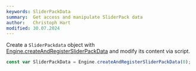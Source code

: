 ```yaml
---
keywords: SliderPackData
summary:  Get access and manipulate SliderPack data
author:   Christoph Hart
modified: 30.07.2024
---
```

  

Create a `SliderPackdata` object with [Engine.createAndRegisterSliderPackData](/scripting/scripting-api/engine#createandregistersliderpackdata) and modify its content via script.


```javascript
const var SliderPackData = Engine.createAndRegisterSliderPackData(0);
``` 
